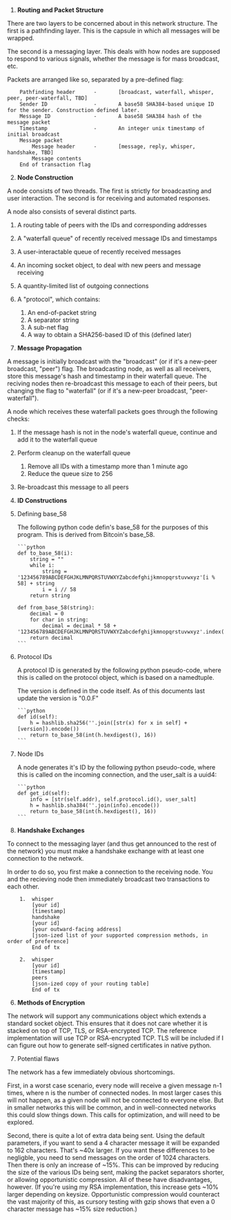 1.  **Routing and Packet Structure**

 There are two layers to be concerned about in this network structure. The first is a pathfinding layer. This is the capsule in which all messages will be wrapped.

 The second is a messaging layer. This deals with how nodes are supposed to respond to various signals, whether the message is for mass broadcast, etc.
        
 Packets are arranged like so, separated by a pre-defined flag:

        Pathfinding header      -       [broadcast, waterfall, whisper, peer, peer-waterfall, TBD]
        Sender ID               -       A base58 SHA384-based unique ID for the sender. Construction defined later.
        Message ID              -       A base58 SHA384 hash of the message packet
        Timestamp               -       An integer unix timestamp of initial broadcast
        Message packet
            Message header      -       [message, reply, whisper, handshake, TBD]
            Message contents
        End of transaction flag


2.  **Node Construction**

 A node consists of two threads. The first is strictly for broadcasting and user interaction. The second is for receiving and automated responses.

 A node also consists of several distinct parts.

 1. A routing table of peers with the IDs and corresponding addresses
 2. A "waterfall queue" of recently received message IDs and timestamps
 3. A user-interactable queue of recently received messages
 4. An incoming socket object, to deal with new peers and message receiving
 5. A quantity-limited list of outgoing connections
 6. A "protocol", which contains:
     1. An end-of-packet string
     2. A separator string
     3. A sub-net flag
     4. A way to obtain a SHA256-based ID of this (defined later)


3.  **Message Propagation**

 A message is initially broadcast with the "broadcast" (or if it's a new-peer broadcast, "peer") flag. The broadcasting node, as well as all receivers, store this message's hash and timestamp in their waterfall queue. The reciving nodes then re-broadcast this message to each of their peers, but changing the flag to "waterfall" (or if it's a new-peer broadcast, "peer-waterfall").

 A node which receives these waterfall packets goes through the following checks:

 1. If the message hash is not in the node's waterfall queue, continue and add it to the waterfall queue
 2. Perform cleanup on the waterfall queue
     1. Remove all IDs with a timestamp more than 1 minute ago
     2. Reduce the queue size to 256
 3. Re-broadcast this message to all peers


4.  **ID Constructions**

 1. Defining base_58
 
     The following python code defin's base\_58 for the purposes of this program. This is derived from Bitcoin's base_58.
    
        ```python
        def to_base_58(i):
            string = ""
            while i:
                string = '123456789ABCDEFGHJKLMNPQRSTUVWXYZabcdefghijkmnopqrstuvwxyz'[i % 58] + string
                i = i // 58
            return string

        def from_base_58(string):
            decimal = 0
            for char in string:
                decimal = decimal * 58 + '123456789ABCDEFGHJKLMNPQRSTUVWXYZabcdefghijkmnopqrstuvwxyz'.index(char)
            return decimal
        ```

 2. Protocol IDs
 
     A protocol ID is generated by the following python pseudo-code, where this is called on the protocol object, which is based on a namedtuple.
     
     The version is defined in the code itself. As of this documents last update the version is "0.0.F"
        
        ```python
        def id(self):
            h = hashlib.sha256(''.join([str(x) for x in self] + [version]).encode())
            return to_base_58(int(h.hexdigest(), 16))
        ```

 3. Node IDs
           
     A node generates it's ID by the following python pseudo-code, where this is called on the incoming connection, and the user_salt is a uuid4:

        ```python
        def get_id(self):
            info = [str(self.addr), self.protocol.id(), user_salt]
            h = hashlib.sha384(''.join(info).encode())
            return to_base_58(int(h.hexdigest(), 16))
        ```


5.  **Handshake Exchanges**

 To connect to the messaging layer (and thus get announced to the rest of the network) you must make a handshake exchange with at least one connection to the network.
 
 In order to do so, you first make a connection to the receiving node. You and the recieving node then immediately broadcast two transactions to each other.

        1.  whisper
            [your id]
            [timestamp]
            handshake
            [your id]
            [your outward-facing address]
            [json-ized list of your supported compression methods, in order of preference]
            End of tx

        2.  whisper
            [your id]
            [timestamp]
            peers
            [json-ized copy of your routing table]
            End of tx


6.  **Methods of Encryption**

 The network will support any communications object which extends a standard socket object. This ensures that it does not care whether it is stacked on top of TCP, TLS, or RSA-encrypted TCP. The reference implementation will use TCP or RSA-encrypted TCP. TLS will be included if I can figure out how to generate self-signed certificates in native python.


7.	Potential flaws

 The network has a few immediately obvious shortcomings.

 First, in a worst case scenario, every node will receive a given message n-1 times, where n is the number of connected nodes. In most larger cases this will not happen, as a given node will not be connected to everyone else. But in smaller networks this will be common, and in well-connected networks this could slow things down. This calls for optimization, and will need to be explored.

 Second, there is quite a lot of extra data being sent. Using the default parameters, if you want to send a 4 character message it will be expanded to 162 characters. That's ~40x larger. If you want these differences to be negligble, you need to send messages on the order of 1024 characters. Then there is only an increase of ~15%. This can be improved by reducing the size of the various IDs being sent, making the packet separators shorter, or allowing opportunistic compression. All of these have disadvantages, however. (If you're using my RSA implementation, this increase gets ~10% larger depending on keysize. Opportunistic compression would counteract the vast majority of this, as cursory testing with gzip shows that even a 0 character message has ~15% size reduction.)
